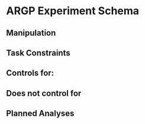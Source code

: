 # ARGP Experiment Schema 

## Manipulation

## Task Constraints

## Controls for: 

## Does not control for

## Planned Analyses
